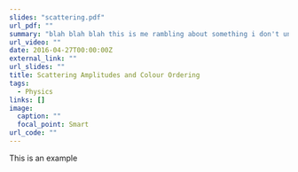 ```yaml
---
slides: "scattering.pdf"
url_pdf: ""
summary: "blah blah blah this is me rambling about something i don't understand thank you kindly for your attention"
url_video: ""
date: 2016-04-27T00:00:00Z
external_link: ""
url_slides: ""
title: Scattering Amplitudes and Colour Ordering
tags:
  - Physics
links: []
image:
  caption: ""
  focal_point: Smart
url_code: ""
---
```

This is an example
